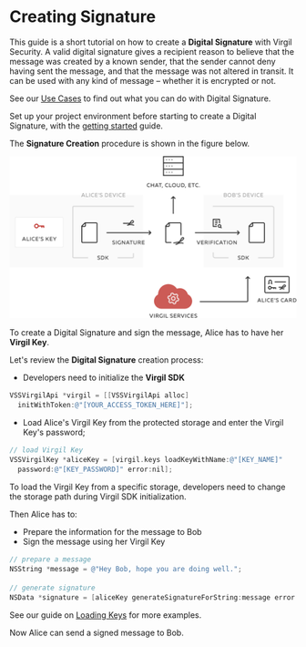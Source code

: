 # Creating Signature

This guide is a short tutorial on how to create a **Digital Signature** with Virgil Security. A valid digital signature gives a recipient reason to believe that the message was created by a known sender, that the sender cannot deny having sent the message, and that the message was not altered in transit. It can be used with any kind of message – whether it is encrypted or not.

See our [Use Cases](https://github.com/VirgilSecurity/virgil-sdk-x/tree/v4/docs/objectivec) to find out what you can do with Digital Signature.

Set up your project environment before starting to create a Digital Signature, with the [getting started](/docs/objectivec/guides/configuration/client.md) guide.

The **Signature Creation** procedure is shown in the figure below.

![Virgil Signature Intro](/docs/objectivec/img/Signature_introduction.png "Create Signature")

To create a Digital Signature and sign the message, Alice has to have her **Virgil Key**.


Let's review the **Digital Signature** creation process:

- Developers need to initialize the **Virgil SDK**

```objectivec
VSSVirgilApi *virgil = [[VSSVirgilApi alloc]
  initWithToken:@"[YOUR_ACCESS_TOKEN_HERE]"];
```

- Load Alice's Virgil Key from the protected storage and enter the Virgil Key's password;

```objectivec
// load Virgil Key
VSSVirgilKey *aliceKey = [virgil.keys loadKeyWithName:@"[KEY_NAME]"
  password:@"[KEY_PASSWORD]" error:nil];
```

To load the Virgil Key from a specific storage, developers need to change the storage path during Virgil SDK initialization.

Then Alice has to:
- Prepare the information for the message to Bob
- Sign the message using her Virgil Key

```objectivec
// prepare a message
NSString *message = @"Hey Bob, hope you are doing well.";

// generate signature
NSData *signature = [aliceKey generateSignatureForString:message error:nil];
```

See our guide on [Loading Keys](/docs/objectivec/guides/virgil-key/loading-key.md) for more examples.

Now Alice can send a signed message to Bob.
